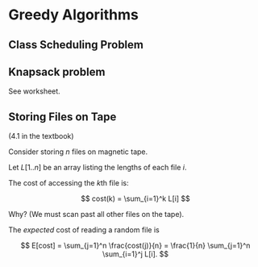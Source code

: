 # Greedy Algorithms

## Class Scheduling Problem

## Knapsack problem

See worksheet.

## Storing Files on Tape

(4.1 in the textbook)

Consider storing $n$ files on magnetic tape.

Let $L[1..n]$ be an array listing the lengths of each file $i$.

The cost of accessing the $k$th file is:

$$
cost(k) = \sum_{i=1}^k L[i]
$$

Why? (We must scan past all other files on the tape).

The *expected* cost of reading a random file is

$$
E[cost] = \sum_{j=1}^n \frac{cost(j)}{n} = \frac{1}{n} \sum_{j=1}^n \sum_{i=1}^j L[i].
$$
